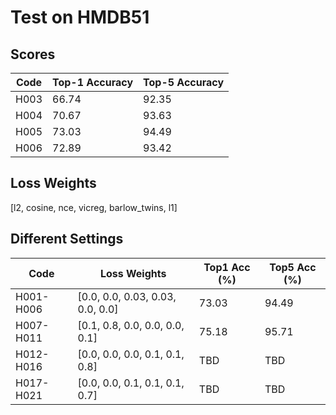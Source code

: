 # Test on HMDB51

## Scores

| Code | Top-1 Accuracy | Top-5 Accuracy |
|------|---|---|
| H003 | 66.74 | 92.35 |
| H004 | 70.67 | 93.63 |
| H005 | 73.03 | 94.49 |
| H006 | 72.89 | 93.42 |

## Loss Weights

[l2, cosine, nce, vicreg, barlow_twins, l1]

## Different Settings

| Code | Loss Weights | Top1 Acc (%) | Top5 Acc (%) |
|------|--------------|--------------|--------------|
| H001-H006 | [0.0, 0.0, 0.03, 0.03, 0.0, 0.0] | 73.03 | 94.49 |
| H007-H011 | [0.1, 0.8, 0.0, 0.0, 0.0, 0.1] | 75.18 | 95.71 |
| H012-H016 | [0.0, 0.0, 0.0, 0.1, 0.1, 0.8] | TBD | TBD |
| H017-H021 | [0.0, 0.0, 0.1, 0.1, 0.1, 0.7] | TBD | TBD |
